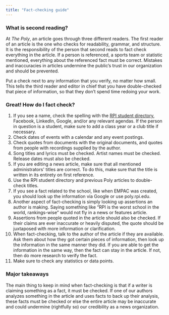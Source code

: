 ```yaml
---
title: "Fact-checking guide"
---
```


### What is second reading?

At _The Poly_, an article goes through three different readers. The first reader of an article is the one who checks for readability, grammar, and structure. It is the responsibility of the person that second reads to fact check everything in the article. If a person is referenced, a sports team or statistic mentioned, everything about the referenced fact must be correct. Mistakes and inaccuracies in articles undermine the public’s trust in our organization and should be prevented.

Put a check next to any information that you verify, no matter how small. This tells the third reader and editor in chief that you have double-checked that piece of information, so that they don’t spend time redoing your work.

### Great! How do I fact check? 

1. If you see a name, check the spelling with the [RPI student directory](https://info.rpi.edu/), Facebook, LinkedIn, Google, and/or any relevant agendas. If the person in question is a student, make sure to add a class year or a club title if necessary.
1. Check dates of events with a calendar and any event postings. 
1. Check quotes from documents with the original documents, and quotes from people with recordings supplied by the author.
1. Song titles and lyrics must be checked. Artist names must be checked. Release dates must also be checked. 
1. If you are editing a news article, make sure that all mentioned administrators' titles are correct. To do this, make sure that the title is written in its entirety on first reference. 
1. Use the RPI student directory and previous Poly articles to double-check titles. 
1. If you see a fact related to the school, like when EMPAC was created, you should look up the information via Google or use poly.rpi.edu. 
1. Another aspect of fact-checking is simply looking up assertions an author is making. Saying something like “RPI is the worst school in the world, rankings-wise” would not fly in a news or features article.
1. Assertions from people quoted in the article should also be checked. If their claims are ever inaccurate or heavily disputed, the quote should be juxtaposed with more information or clarification. 
1. When fact-checking, talk to the author of the article if they are available. Ask them about how they got certain pieces of information, then look up the information in the same manner they did. If you are able to get the information in the same way, then the fact can stay in the article. If not, then do more research to verify the fact. 
1. Make sure to check any statistics or data points.


### Major takeaways

The main thing to keep in mind when fact-checking is that if a writer is claiming something as a fact, it must be checked. If one of our authors analyzes something in the article and uses facts to back up their analysis, these facts must be checked or else the entire article may be inaccurate and could undermine (rightfully so) our credibility as a news organization. 
